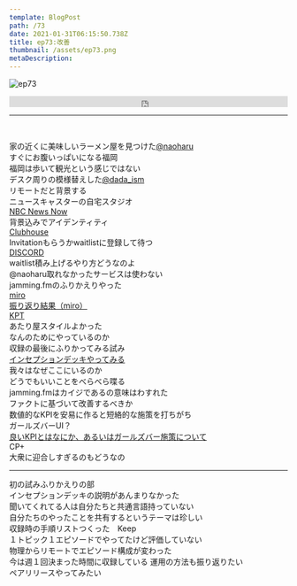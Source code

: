 ```yaml
---  
template: BlogPost  
path: /73
date: 2021-01-31T06:15:50.738Z  
title: ep73:改善
thumbnail: /assets/ep73.png
metaDescription:  
---  
```

![ep73](/assets/ep73.png)  


<iframe width="100%" height="20" scrolling="no" frameborder="no" allow="autoplay" src="https://w.soundcloud.com/player/?url=https%3A//api.soundcloud.com/tracks/976052656&color=%23ff5500&inverse=false&auto_play=false&show_user=true"></iframe>

***

</br>

家の近くに美味しいラーメン屋を見つけた[@naoharu](https://twitter.com/naoharu)   
すぐにお腹いっぱいになる福岡  
福岡は歩いて観光という感じではない  
デスク周りの模様替えした[@dada_ism](https://twitter.com/dada_ism)   
リモートだと背景する  
ニュースキャスターの自宅スタジオ  
[NBC News Now](https://www.nbcnews.com/now)  
背景込みでアイデンティティ  
[Clubhouse](https://www.joinclubhouse.com/)  
Invitationもらうかwaitlistに登録して待つ  
[DISCORD](https://discord.com/)  
waitlist積み上げるやり方どうなのよ  
@naoharu取れなかったサービスは使わない  
jamming.fmのふりかえりやった  
[miro](https://miro.com/)  
[振り返り結果（miro）](https://miro.com/app/board/o9J_lXMURDA=/)  
[KPT](https://seleck.cc/kpt)  
あたり屋スタイルよかった  
なんのためにやっているのか  
収録の最後にふりかってみる試み  
[インセプションデッキやってみる](https://www.mof-mof.co.jp/blog/column/management-ajile-with-inception-deck)  
我々はなぜここにいるのか  
どうでもいいことをべらべら喋る  
jamming.fmはカイジであるの意味はわすれた  
ファクトに基づいて改善するべきか  
数値的なKPIを安易に作ると短絡的な施策を打ちがち  
ガールズバーUI？  
[良いKPIとはなにか、あるいはガールズバー施策について](https://note.com/hik0107/n/n54c536cc8321)  
CP+   
大衆に迎合しすぎるのもどうなの  
  
***
  
初の試みふりかえりの部  
インセプションデッキの説明があんまりなかった  
聞いてくれてる人は自分たちと共通言語持っていない  
自分たちのやったことを共有するというテーマは珍しい  
収録時の手順リストつくった　Keep  
１トピック１エピソードでやってたけど評価していない  
物理からリモートでエピソード構成が変わった  
今は週１回決まった時間に収録している
運用の方法も振り返りたい  
ペアリリースやってみたい  
